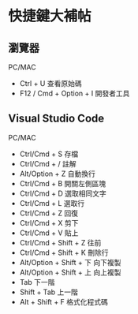 # 快捷鍵大補帖

## 瀏覽器

PC/MAC

- Ctrl + U 查看原始碼
- F12 / Cmd + Option + I 開發者工具

## Visual Studio Code

PC/MAC

- Ctrl/Cmd + S 存檔
- Ctrl/Cmd + / 註解
- Alt/Option + Z 自動換行
- Ctrl/Cmd + B 開關左側區塊
- Ctrl/Cmd + D 選取相同文字
- Ctrl/Cmd + L 選取行
- Ctrl/Cmd + Z 回復
- Ctrl/Cmd + X 剪下
- Ctrl/Cmd + V 貼上
- Ctrl/Cmd + Shift + Z 往前
- Ctrl/Cmd + Shift + K 刪除行
- Alt/Option + Shift + 下 向下複製
- Alt/Option + Shift + 上 向上複製
- Tab 下一階
- Shift + Tab 上一階
- Alt + Shift + F 格式化程式碼